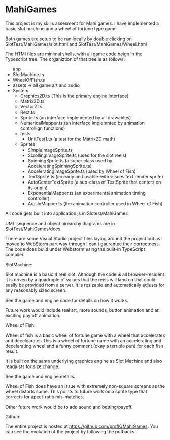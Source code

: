 # MahiGames
This project is  my skills assesment for Mahi games.  I have  implemented a basic
slot machine and a wheel of fortune type game.

Both games are setup to be run locally by double clicking on 
SlotTest/MahiGames/slot.html and SlotTest/MahiGames/Wheel.html

The HTMl files are minimal shells, with all game code beign in the Typescript tree.
The organiztion of that tree is as follows:

<ul> app
	<li>SlotMachine.ts
        <li>WheelOfFish.ts
        <li>assets -> all game art and audio
        <li>System <ul>
		<li>Graphics2D.ts (This is the primary engine interface)
        	<li>Matrix2D.ts
        	<li>Vector2.ts
        	<li>Rect.ts
       	 	<li>Sprite.ts (an interface implemented  by all drawables)
        	<li>NumericalMapper.ts (an interface implemnted by animation controllign functions)
		<li>tests <ul>
			<li>UnitTest1.ts (a test for the Matrix2D math)
			</ul>	
        	<li>Sprites <ul>
			<li>SimpleImageSprite.ts
                  	<li>ScrollingImageSprite.ts (used for the slot reels)
                  	<li>SpinningSprite.ts (a super class used by AcceleratingSpinningSprite.ts)
		  	<li>AcceleratingImageSprite.ts (used  by Wheel of Fish)
                  	<li>TextSprite.ts  (an early and usable-with-issues text render sprite) 
                  	<li>AutoCenterTextSprite (a sub-class of TextSprite that centers on its origin)
                  	<li>ExponentialMapper.ts (an experimental animation timing controller)
                  	<li>ArcsinMapper.ts (the animation controller used in Wheel of Fish)
		</ul>
	</ul>
</ul>
		

<p>All code gets built into application.js in Slotest/MahiGames

UML sequence and object hirearchy diagrams are in SlotTest/MahiGames/docs

There are some Visual Studio project files laying around the project but as I moved to WebStorm
part way through I can't gaurantee their correctness.  The code does build under Webstorm using 
the built-in TypeScript compiler.

SlotMachine:

Slot machine is a basic 4 reel slot.  Although the code is all browser-resident it is driven
by a quadruple of values that the reels will land on that could easily be provided from
a server.  It is resizable and automatically adjusts for any reasonably sized screen.

See the game and engine code for details on how it works.

Future work would include real art, more sounds, button animation and an exciting pay off animation.

Wheel of Fish:

Wheel of fish is a basic wheel of fortune game with a wheel that accelerates and decelearates
This is a wheel of fortune game with an accelerating and decelerating wheel and a funny
comment (okay a terrible  pun) for each fish result.

It is built on the same underlying graphics engine as Slot Machine and also readjusts for size change.

See the game and engine details.

Wheel of Fish does have an issue with extremely non-square screens as the wheel distorts some.  This points to future work on a sprite type that corrects for apect-ratio mis-matches.

Other future work would be to add sound and betting/payoff.

Github:

The entire project is hosted at https://github.com/profK/MahiGames.  You can see the evolution of the project by following the putbacks.


